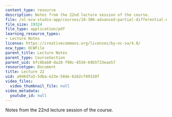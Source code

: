 ```yaml
---
content_type: resource
description: Notes from the 22nd lecture session of the course.
file: /ol-ocw-studio-app/courses/18-306-advanced-partial-differential-equations-with-applications-fall-2009/a946dfa55dbae23e58deb162cf49310f_MIT18_306f09_lec22.pdf
file_size: 19324
file_type: application/pdf
learning_resource_types:
- Lecture Notes
license: https://creativecommons.org/licenses/by-nc-sa/4.0/
ocw_type: OCWFile
parent_title: Lecture Notes
parent_type: CourseSection
parent_uid: bfc0bab0-da28-f90c-6556-69b5f33eae57
resourcetype: Document
title: Lecture 22
uid: a946dfa5-5dba-e23e-58de-b162cf49310f
video_files:
  video_thumbnail_file: null
video_metadata:
  youtube_id: null
---
```

Notes from the 22nd lecture session of the course.
